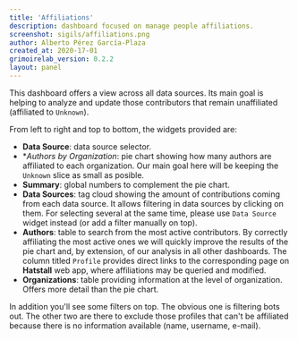 ```yaml
---
title: 'Affiliations'
description: dashboard focused on manage people affiliations.
screenshot: sigils/affiliations.png
author: Alberto Pérez García-Plaza
created_at: 2020-17-01
grimoirelab_version: 0.2.2
layout: panel
---
```


This dashboard offers a view across all data sources. Its main goal is helping to analyze and
update those contributors that remain unaffiliated (affiliated to `Unknown`).  

From left to right and top to bottom, the widgets provided are:

* **Data Source**: data source selector.
* **Authors by Organization*: pie chart showing how many authors are affiliated to each organization.
    Our main goal here will be keeping the `Unknown` slice as small as posible.
* **Summary**: global numbers to complement the pie chart.
* **Data Sources**: tag cloud showing the amount of contributions coming from each data source. It 
    allows filtering in data sources by clicking on them. For selecting several at the same time, 
    please use `Data Source` widget instead (or add a filter manually on top).
* **Authors**: table to search from the most active contributors. By correctly affiliating the most
    active ones we will quickly improve the results of the pie chart and, by extension, of our analysis in
    all other dashboards. The column titled `Profile` provides direct links to the corresponding
    page on **Hatstall** web app, where affiliations may be queried and modified.
* **Organizations**: table providing information at the level of organization. Offers more detail than
    the pie chart.
     

In addition you'll see some filters on top. The obvious one is filtering bots out. The other two are there
to exclude those profiles that can't be affiliated because there is no information available (name, username,
e-mail).

